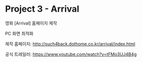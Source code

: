 ﻿# Project 3 - Arrival
영화 [Arrival] 홈페이지 제작

PC 화면 최적화

제작 홈페이지: http://such4back.dothome.co.kr/arrival/index.html

공식 트레일러: https://www.youtube.com/watch?v=tFMo3UJ4B4g
